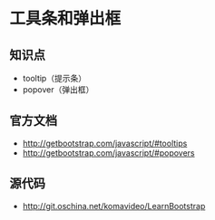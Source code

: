 工具条和弹出框
=============

## 知识点

* tooltip（提示条）
* popover（弹出框）

## 官方文档

* http://getbootstrap.com/javascript/#tooltips
* http://getbootstrap.com/javascript/#popovers

## 源代码

* http://git.oschina.net/komavideo/LearnBootstrap